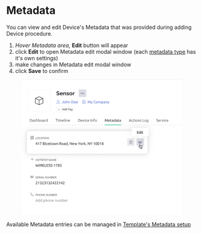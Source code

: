 # Metadata

You can view and edit Device's Metadata that was provided during adding Device procedure.

1. _Hover Metadata area,_ **Edit** button will appear
2. click **Edit** to open Metadata edit modal window (each [metadata type](../../templates/metadata/#basic-metadata-types) has it's own settings)
3. make changes in Metadata edit modal window
4. click **Save** to confirm

<figure><img src="../../../.gitbook/assets/22-devices-metadata 1.png" alt=""><figcaption></figcaption></figure>

Available Metadata entries can be managed in [Template's Metadata setup](../../templates/metadata/)
